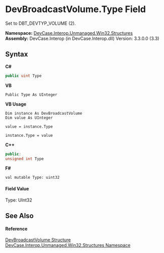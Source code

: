 # DevBroadcastVolume.Type Field
 

Set to DBT_DEVTYP_VOLUME (2).

**Namespace:**&nbsp;<a href="N_DevCase_Interop_Unmanaged_Win32_Structures">DevCase.Interop.Unmanaged.Win32.Structures</a><br />**Assembly:**&nbsp;DevCase.Interop (in DevCase.Interop.dll) Version: 3.3.0.0 (3.3)

## Syntax

**C#**<br />
``` C#
public uint Type
```

**VB**<br />
``` VB
Public Type As UInteger
```

**VB Usage**<br />
``` VB Usage
Dim instance As DevBroadcastVolume
Dim value As UInteger

value = instance.Type

instance.Type = value
```

**C++**<br />
``` C++
public:
unsigned int Type
```

**F#**<br />
``` F#
val mutable Type: uint32
```


#### Field Value
Type: UInt32

## See Also


#### Reference
<a href="T_DevCase_Interop_Unmanaged_Win32_Structures_DevBroadcastVolume">DevBroadcastVolume Structure</a><br /><a href="N_DevCase_Interop_Unmanaged_Win32_Structures">DevCase.Interop.Unmanaged.Win32.Structures Namespace</a><br />